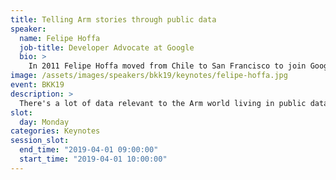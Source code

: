 ```yaml
---
title: Telling Arm stories through public data
speaker:
  name: Felipe Hoffa
  job-title: Developer Advocate at Google
  bio: >
    In 2011 Felipe Hoffa moved from Chile to San Francisco to join Google as a Software Engineer. Since 2013 he's been a Developer Advocate on big data - to inspire developers around the world to leverage the Google Cloud Platform tools to analyze and understand their data in ways they could never before. You can find him in several YouTube videos, blog posts, and conferences around the world.
image: /assets/images/speakers/bkk19/keynotes/felipe-hoffa.jpg
event: BKK19
description: >
  There's a lot of data relevant to the Arm world living in public datasets. In this session we are going to uncover some of the stories hiding within them. Who in the open source world is interested in Arm? What are their top projects? What do our users care for, and how can we help them move forward. If you ever need data to support your stories and use cases, come to this session to discover how to get plenty of it.
slot:
  day: Monday
categories: Keynotes
session_slot:
  end_time: "2019-04-01 09:00:00"
  start_time: "2019-04-01 10:00:00"
---
```

